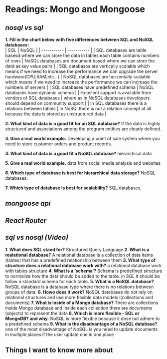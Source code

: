 # Readings: Mongo and Mongoose
## ***nosql vs sql***
**1. Fill in the chart below with five differences between SQL and NoSQL databases:**  
| SQL      | NoSQL |
| ----------- | ----------- |
| SQL databases are table basesd where we can store the data in tables.each table contains numbers of rows       | NoSQL databases are document based where we can store the datd as key value pairs       |
| SQL databases are vertically scalable which means if we need to increase the performance we can upgrade the server hardware(CPU,RAM,etc...)   | NoSQL databases are horzentally scalable which means if we need to increase the performance we can increase the numbers of servers        |
| SQL databases have predefined schema      | NoSQL databases have dynamic schema       |
| Excellent support is available from vendors of SQL databases    | where as in NoSQL databases developers should depend on community support        |
| In SQL databases there is a relations between tables      | In NoSQl there is not a relation concept at all because the data is stored as unstructured data       |

**2. What kind of data is a good fit for an SQL database?** 
 If the data is highly structured and associations among the program entities are clearly defined.

**3. Give a real world example.** 
 Developing a point of sale system where you need to store customer orders and product records.

**4. What kind of data is a good fit a NoSQL database?**
 hierarchical data

**5. Give a real world example.** 
 data from social media analysis and websites

**6. Which type of database is best for hierarchical data storage?**
 NoSQL databases.

**7. Which type of database is best for scalability?** 
 SQL databases.

## ***mongoose api***
## ***React Router***


## ***sql vs nosql (Video)***
**1. What does SQL stand for?** 
 Structured Query Language
**2. What is a realational database?** 
 A relational database is a collection of data items (tables) that has a predefined relationship between them
**3. What type of structure does a relational database work with?** 
 a relational database work with tables structure
**4. What is a ‘schema’?**
 Schema is predefined structure to normalize how the data should be added to the table. in SQL it should be follow a standard schema for each table.
**5. What is a NoSQL database?** 
 NoSQL database is a database type where there is no relations between groups of data.
**6. Howo does it work?** 
 NoSQL databases do not rely on relational structures and use more flexible data models l(collections and documents)
**7. What is inside of a Mongo database?** 
 There are collections inside Mongo database and inside each collection there are documents (objects) to represent the data
**8. Which is more flexible - SQL or MongoDB? and why.**
 NoSQL is more flexible because it dose not adhere to a predefined schema
**9. What is the disadvantage of a NoSQL database?**
 one of the most disadvantage of NoSQL is you need to update documents in multiple places if the user update one in one place


## Things I want to know more about